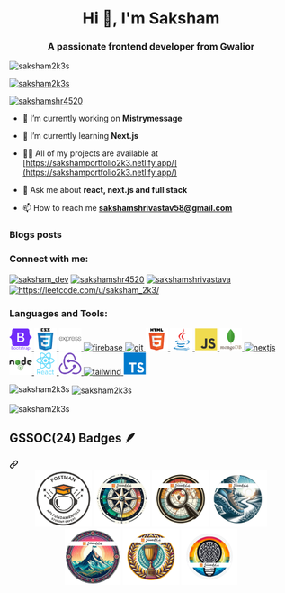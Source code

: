 <h1 align="center">Hi 👋, I'm Saksham</h1>
<h3 align="center">A passionate frontend developer from Gwalior</h3>

<p align="left"> <img src="https://komarev.com/ghpvc/?username=saksham2k3s&label=Profile%20views&color=0e75b6&style=flat" alt="saksham2k3s" /> </p>

<p align="left"> <a href="https://github.com/ryo-ma/github-profile-trophy"><img src="https://github-profile-trophy.vercel.app/?username=saksham2k3s" alt="saksham2k3s" /></a> </p>

<p align="left"> <a href="https://twitter.com/sakshamshr4520" target="blank"><img src="https://img.shields.io/twitter/follow/sakshamshr4520?logo=twitter&style=for-the-badge" alt="sakshamshr4520" /></a> </p>

- 🔭 I’m currently working on **Mistrymessage**

- 🌱 I’m currently learning **Next.js**

- 👨‍💻 All of my projects are available at [https://sakshamportfolio2k3.netlify.app/](https://sakshamportfolio2k3.netlify.app/)

- 💬 Ask me about **react, next.js and full stack**

- 📫 How to reach me **sakshamshrivastav58@gmail.com**

### Blogs posts
<!-- BLOG-POST-LIST:START -->
<!-- BLOG-POST-LIST:END -->

<h3 align="left">Connect with me:</h3>
<p align="left">
<a href="https://dev.to/saksham_dev" target="blank"><img align="center" src="https://raw.githubusercontent.com/rahuldkjain/github-profile-readme-generator/master/src/images/icons/Social/devto.svg" alt="saksham_dev" height="30" width="40" /></a>
<a href="https://twitter.com/sakshamshr4520" target="blank"><img align="center" src="https://raw.githubusercontent.com/rahuldkjain/github-profile-readme-generator/master/src/images/icons/Social/twitter.svg" alt="sakshamshr4520" height="30" width="40" /></a>
<a href="https://linkedin.com/in/sakshamshrivastava" target="blank"><img align="center" src="https://raw.githubusercontent.com/rahuldkjain/github-profile-readme-generator/master/src/images/icons/Social/linked-in-alt.svg" alt="sakshamshrivastava" height="30" width="40" /></a>
<a href="https://leetcode.com/u/Saksham_2k3/" target="blank"><img align="center" src="https://raw.githubusercontent.com/rahuldkjain/github-profile-readme-generator/master/src/images/icons/Social/leet-code.svg" alt="https://leetcode.com/u/saksham_2k3/" height="30" width="40" /></a>
</p>

<h3 align="left">Languages and Tools:</h3>
<p align="left"> <a href="https://getbootstrap.com" target="_blank" rel="noreferrer"> <img src="https://raw.githubusercontent.com/devicons/devicon/master/icons/bootstrap/bootstrap-plain-wordmark.svg" alt="bootstrap" width="40" height="40"/> </a> <a href="https://www.w3schools.com/css/" target="_blank" rel="noreferrer"> <img src="https://raw.githubusercontent.com/devicons/devicon/master/icons/css3/css3-original-wordmark.svg" alt="css3" width="40" height="40"/> </a> <a href="https://expressjs.com" target="_blank" rel="noreferrer"> <img src="https://raw.githubusercontent.com/devicons/devicon/master/icons/express/express-original-wordmark.svg" alt="express" width="40" height="40"/> </a> <a href="https://firebase.google.com/" target="_blank" rel="noreferrer"> <img src="https://www.vectorlogo.zone/logos/firebase/firebase-icon.svg" alt="firebase" width="40" height="40"/> </a> <a href="https://git-scm.com/" target="_blank" rel="noreferrer"> <img src="https://www.vectorlogo.zone/logos/git-scm/git-scm-icon.svg" alt="git" width="40" height="40"/> </a> <a href="https://www.w3.org/html/" target="_blank" rel="noreferrer"> <img src="https://raw.githubusercontent.com/devicons/devicon/master/icons/html5/html5-original-wordmark.svg" alt="html5" width="40" height="40"/> </a> <a href="https://www.java.com" target="_blank" rel="noreferrer"> <img src="https://raw.githubusercontent.com/devicons/devicon/master/icons/java/java-original.svg" alt="java" width="40" height="40"/> </a> <a href="https://developer.mozilla.org/en-US/docs/Web/JavaScript" target="_blank" rel="noreferrer"> <img src="https://raw.githubusercontent.com/devicons/devicon/master/icons/javascript/javascript-original.svg" alt="javascript" width="40" height="40"/> </a> <a href="https://www.mongodb.com/" target="_blank" rel="noreferrer"> <img src="https://raw.githubusercontent.com/devicons/devicon/master/icons/mongodb/mongodb-original-wordmark.svg" alt="mongodb" width="40" height="40"/> </a> <a href="https://nextjs.org/" target="_blank" rel="noreferrer"> <img src="https://cdn.worldvectorlogo.com/logos/nextjs-2.svg" alt="nextjs" width="40" height="40"/> </a> <a href="https://nodejs.org" target="_blank" rel="noreferrer"> <img src="https://raw.githubusercontent.com/devicons/devicon/master/icons/nodejs/nodejs-original-wordmark.svg" alt="nodejs" width="40" height="40"/> </a> <a href="https://reactjs.org/" target="_blank" rel="noreferrer"> <img src="https://raw.githubusercontent.com/devicons/devicon/master/icons/react/react-original-wordmark.svg" alt="react" width="40" height="40"/> </a> <a href="https://redux.js.org" target="_blank" rel="noreferrer"> <img src="https://raw.githubusercontent.com/devicons/devicon/master/icons/redux/redux-original.svg" alt="redux" width="40" height="40"/> </a> <a href="https://tailwindcss.com/" target="_blank" rel="noreferrer"> <img src="https://www.vectorlogo.zone/logos/tailwindcss/tailwindcss-icon.svg" alt="tailwind" width="40" height="40"/> </a> <a href="https://www.typescriptlang.org/" target="_blank" rel="noreferrer"> <img src="https://raw.githubusercontent.com/devicons/devicon/master/icons/typescript/typescript-original.svg" alt="typescript" width="40" height="40"/> </a> </p>

<p><img align="left" src="https://github-readme-stats.vercel.app/api/top-langs?username=saksham2k3s&show_icons=true&locale=en&layout=compact" alt="saksham2k3s" /></p>

<p>&nbsp;<img align="center" src="https://github-readme-stats.vercel.app/api?username=saksham2k3s&show_icons=true&locale=en" alt="saksham2k3s" /></p>

<p><img align="center" src="https://github-readme-streak-stats.herokuapp.com/?user=saksham2k3s&" alt="saksham2k3s" /></p>

<div class="markdown-heading" dir="auto"><h2 class="heading-element" dir="auto">GSSOC(24) Badges 🪶</h2><a id="user-content-gssoc24-badges-" class="anchor" aria-label="Permalink: GSSOC(24) Badges 🪶" href="#gssoc24-badges-"><svg class="octicon octicon-link" viewBox="0 0 16 16" version="1.1" width="16" height="16" aria-hidden="true"><path d="m7.775 3.275 1.25-1.25a3.5 3.5 0 1 1 4.95 4.95l-2.5 2.5a3.5 3.5 0 0 1-4.95 0 .751.751 0 0 1 .018-1.042.751.751 0 0 1 1.042-.018 1.998 1.998 0 0 0 2.83 0l2.5-2.5a2.002 2.002 0 0 0-2.83-2.83l-1.25 1.25a.751.751 0 0 1-1.042-.018.751.751 0 0 1-.018-1.042Zm-4.69 9.64a1.998 1.998 0 0 0 2.83 0l1.25-1.25a.751.751 0 0 1 1.042.018.751.751 0 0 1 .018 1.042l-1.25 1.25a3.5 3.5 0 1 1-4.95-4.95l2.5-2.5a3.5 3.5 0 0 1 4.95 0 .751.751 0 0 1-.018 1.042.751.751 0 0 1-1.042.018 1.998 1.998 0 0 0-2.83 0l-2.5 2.5a1.998 1.998 0 0 0 0 2.83Z"></path></svg></a></div>

<div align="center" dir="auto">
<a target="_blank" rel="noopener noreferrer nofollow" href="https://raw.githubusercontent.com/girlscript/gssoc-website-new/main/public/badges/postman.png" previewlistener="true"><img src="https://raw.githubusercontent.com/girlscript/gssoc-website-new/main/public/badges/postman.png" width="100px" height="100px" style="max-width: 100%;"></a>
  <a target="_blank" rel="noopener noreferrer" href="https://github.com/girlscript/gssoc-website-new/blob/main/public/badges/1.png" previewlistener="true"><img src="https://github.com/girlscript/gssoc-website-new/raw/main/public/badges/1.png" width="100px" height="100px" style="max-width: 100%;"></a>
  <a target="_blank" rel="noopener noreferrer" href="https://github.com/girlscript/gssoc-website-new/blob/main/public/badges/2.png" previewlistener="true"><img src="https://github.com/girlscript/gssoc-website-new/raw/main/public/badges/2.png" width="100px" height="100px" style="max-width: 100%;"></a>
  <a target="_blank" rel="noopener noreferrer" href="https://github.com/girlscript/gssoc-website-new/blob/main/public/badges/3.png" previewlistener="true"><img src="https://github.com/girlscript/gssoc-website-new/raw/main/public/badges/3.png" width="100px" height="100px" style="max-width: 100%;"></a>
  <a target="_blank" rel="noopener noreferrer" href="https://github.com/girlscript/gssoc-website-new/blob/main/public/badges/4.png" previewlistener="true"><img src="https://github.com/girlscript/gssoc-website-new/raw/main/public/badges/4.png" width="100px" height="100px" style="max-width: 100%;"></a>
  <a target="_blank" rel="noopener noreferrer" href="https://github.com/girlscript/gssoc-website-new/blob/main/public/badges/5.png" previewlistener="true"><img src="https://github.com/girlscript/gssoc-website-new/raw/main/public/badges/5.png" width="100px" height="100px" style="max-width: 100%;"></a>
  <a target="_blank" rel="noopener noreferrer" href="https://github.com/girlscript/gssoc-website-new/blob/main/public/badges/6.png" previewlistener="true"><img src="https://github.com/girlscript/gssoc-website-new/raw/main/public/badges/6.png" width="100px" height="100px" style="max-width: 100%;"></a>
</div>
